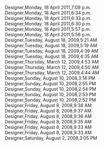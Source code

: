 ﻿Designer,Monday, 18 April 2011,7:09 p.m.  Designer,Monday, 18 April 2011,6:34 p.m.  Designer,Monday, 18 April 2011,6:33 p.m.  Designer,Monday, 18 April 2011,6:30 p.m.  Designer,Monday, 18 April 2011,5:57 p.m.  Designer,Monday, 18 April 2011,5:56 p.m.  Designer,Tuesday, August 18, 2009,5:21 AM  Designer,Tuesday, August 18, 2009,5:19 AM  Designer,Tuesday, August 18, 2009,4:39 AM  Designer,Tuesday, August 18, 2009,4:35 AM  Designer,Thursday, March 12, 2009,4:53 AM  Designer,Thursday, March 12, 2009,4:50 AM  Designer,Thursday, March 12, 2009,4:44 AM  Designer,Sunday, August 10, 2008,3:14 PM  Designer,Sunday, August 10, 2008,2:55 PM  Designer,Sunday, August 10, 2008,2:54 PM  Designer,Sunday, August 10, 2008,2:53 PM  Designer,Sunday, August 10, 2008,2:52 PM  Designer,Friday, August 8, 2008,9:38 AM  Designer,Friday, August 8, 2008,9:37 AM  Designer,Friday, August 8, 2008,9:36 AM  Designer,Friday, August 8, 2008,9:35 AM  Designer,Friday, August 8, 2008,9:33 AM  Designer,Friday, August 8, 2008,9:33 AM  Designer,Saturday, August 2, 2008,3:05 PM